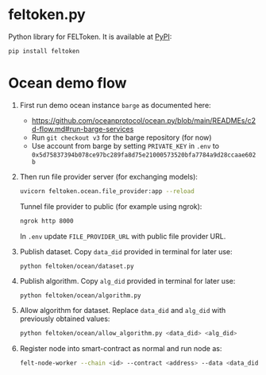 # feltoken.py
Python library for FELToken. It is available at [PyPI](https://pypi.org/project/feltoken/):
```bash
pip install feltoken
```


# Ocean demo flow
1. First run demo ocean instance `barge` as documented here:
    - <https://github.com/oceanprotocol/ocean.py/blob/main/READMEs/c2d-flow.md#run-barge-services>
    - Run `git checkout v3` for the barge repository (for now)
    - Use account from barge by setting `PRIVATE_KEY` in `.env` to `0x5d75837394b078ce97bc289fa8d75e21000573520bfa7784a9d28ccaae602b`

2. Then run file provider server (for exchanging models):
    ```bash
    uvicorn feltoken.ocean.file_provider:app --reload
    ```
    Tunnel file provider to public (for example using ngrok):
    ```bash
    ngrok http 8000
    ```
    In `.env` update `FILE_PROVIDER_URL` with public file provider URL.

3. Publish dataset. Copy `data_did` provided in terminal for later use:
    ```
    python feltoken/ocean/dataset.py
    ```

4. Publish algorithm. Copy `alg_did` provided in terminal for later use:
    ```bash
    python feltoken/ocean/algorithm.py
    ```

5. Allow algorithm for dataset. Replace `data_did` and `alg_did` with previously obtained values:
    ```bash
    python feltoken/ocean/allow_algorithm.py <data_did> <alg_did>
    ```

6. Register node into smart-contract as normal and run node as:
    ```bash
    felt-node-worker --chain <id> --contract <address> --data <data_did> --algorithm_did <alg_did> --ocean
    ```




